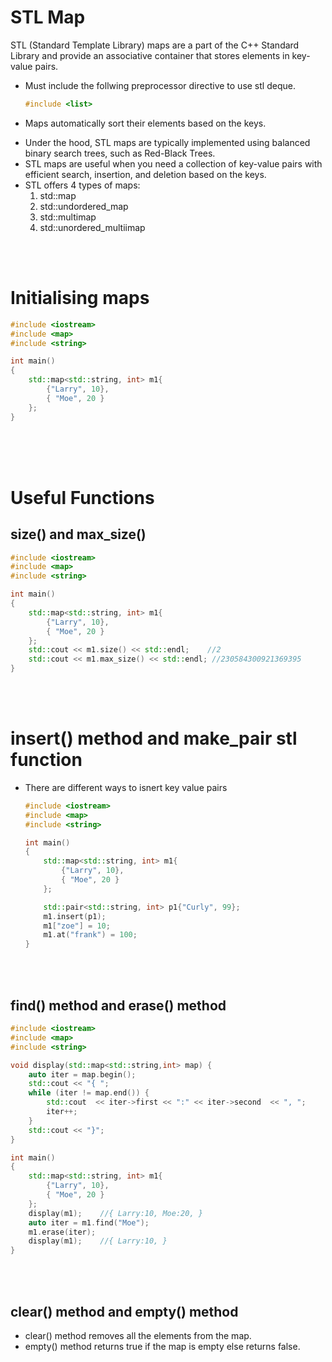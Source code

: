 # STL Map

STL (Standard Template Library) maps are a part of the C++ Standard Library and provide an associative container that stores elements in key-value pairs.

- Must include the follwing preprocessor directive to use stl deque.

  ```cpp
  #include <list>
  ```

- Maps automatically sort their elements based on the keys.

* Under the hood, STL maps are typically implemented using balanced binary search trees, such as Red-Black Trees.
* STL maps are useful when you need a collection of key-value pairs with efficient search, insertion, and deletion based on the keys.
* STL offers 4 types of maps:
  1. std::map
  1. std::undordered_map
  1. std::multimap
  1. std::unordered_multiimap

<br>
<br>

# Initialising maps

```cpp
#include <iostream>
#include <map>
#include <string>

int main()
{
	std::map<std::string, int> m1{
		{"Larry", 10},
		{ "Moe", 20 }
	};
}
```

<br>
<br>
<br>

# Useful Functions

## size() and max_size()

```cpp
#include <iostream>
#include <map>
#include <string>

int main()
{
	std::map<std::string, int> m1{
		{"Larry", 10},
		{ "Moe", 20 }
	};
	std::cout << m1.size() << std::endl;	//2
	std::cout << m1.max_size() << std::endl; //230584300921369395
}
```

<br>
<br>

# insert() method and make_pair stl function

- There are different ways to isnert key value pairs

  ```cpp
  #include <iostream>
  #include <map>
  #include <string>

  int main()
  {
      std::map<std::string, int> m1{
          {"Larry", 10},
          { "Moe", 20 }
      };

      std::pair<std::string, int> p1{"Curly", 99};
      m1.insert(p1);
      m1["zoe"] = 10;
      m1.at("frank") = 100;
  }
  ```

<br>
<br>

## find() method and erase() method

```cpp
#include <iostream>
#include <map>
#include <string>

void display(std::map<std::string,int> map) {
	auto iter = map.begin();
	std::cout << "{ ";
	while (iter != map.end()) {
		std::cout  << iter->first << ":" << iter->second  << ", ";
		iter++;
	}
	std::cout << "}";
}

int main()
{
	std::map<std::string, int> m1{
		{"Larry", 10},
		{ "Moe", 20 }
	};
	display(m1);	//{ Larry:10, Moe:20, }
	auto iter = m1.find("Moe");
	m1.erase(iter);
	display(m1);	//{ Larry:10, }
}
```

<br>
<br>

## clear() method and empty() method

- clear() method removes all the elements from the map.
- empty() method returns true if the map is empty else returns false.
